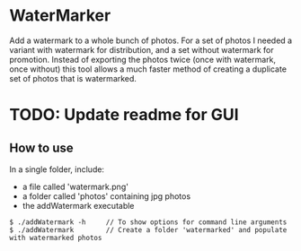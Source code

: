 # WaterMarker

Add a watermark to a whole bunch of photos.
For a set of photos I needed a variant with watermark for distribution, and a set without watermark for promotion. Instead of exporting the photos twice (once with watermark, once without) this tool allows a much faster method of creating a duplicate set of photos that is watermarked.

# TODO: Update readme for GUI

## How to use

In a single folder, include:

- a file called 'watermark.png'
- a folder called 'photos' containing jpg photos
- the addWatermark executable

```
$ ./addWatermark -h 	// To show options for command line arguments
$ ./addWatermark 	    // Create a folder 'watermarked' and populate with watermarked photos
```
